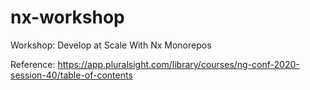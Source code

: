 # nx-workshop
Workshop: Develop at Scale With Nx Monorepos

Reference: https://app.pluralsight.com/library/courses/ng-conf-2020-session-40/table-of-contents
